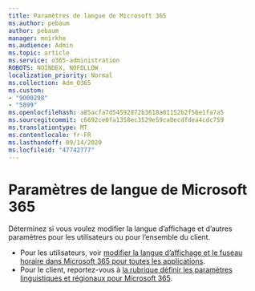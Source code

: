 ```yaml
---
title: Paramètres de langue de Microsoft 365
ms.author: pebaum
author: pebaum
manager: mnirkhe
ms.audience: Admin
ms.topic: article
ms.service: o365-administration
ROBOTS: NOINDEX, NOFOLLOW
localization_priority: Normal
ms.collection: Adm_O365
ms.custom:
- "9000298"
- "5899"
ms.openlocfilehash: a85acfa7d54592872b3618a01152b2f56e1fa7a5
ms.sourcegitcommit: c6692ce0fa1358ec3529e59ca0ecdfdea4cdc759
ms.translationtype: MT
ms.contentlocale: fr-FR
ms.lasthandoff: 09/14/2020
ms.locfileid: "47742777"
---
```

# <a name="microsoft-365-language-settings"></a>Paramètres de langue de Microsoft 365

Déterminez si vous voulez modifier la langue d’affichage et d’autres paramètres pour les utilisateurs ou pour l’ensemble du client.

- Pour les utilisateurs, voir [modifier la langue d’affichage et le fuseau horaire dans Microsoft 365 pour toutes les applications](https://support.microsoft.com/office/6f238bff-5252-441e-b32b-655d5d85d15b).
- Pour le client, reportez-vous à  [la rubrique définir les paramètres linguistiques et régionaux pour Microsoft 365](https://docs.microsoft.com/office365/troubleshoot/access-management/set-language-and-region).
